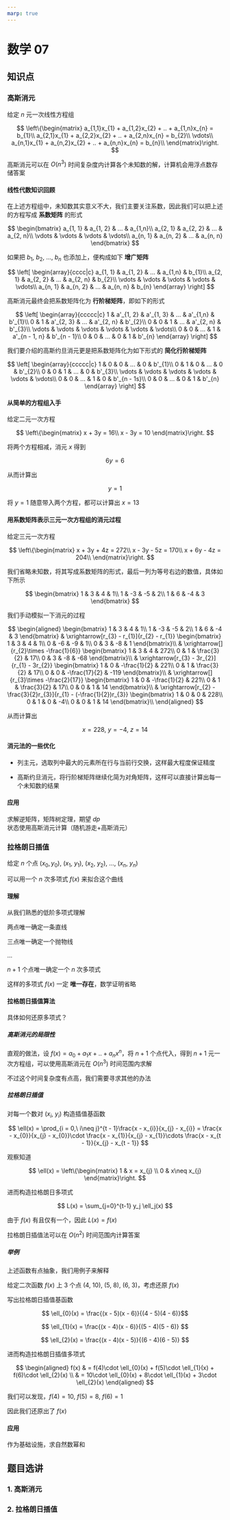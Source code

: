 ```yaml
---
marp: true
---
```


# 数学 07

## 知识点

### 高斯消元

给定 $n$ 元一次线性方程组

$$
\left\{\begin{matrix}
a_{1,1}x_{1} + a_{1,2}x_{2} + .. + a_{1,n}x_{n} = b_{1}\\
a_{2,1}x_{1} + a_{2,2}x_{2} + .. + a_{2,n}x_{n} = b_{2}\\
\vdots\\
a_{n,1}x_{1} + a_{n,2}x_{2} + .. + a_{n,n}x_{n} = b_{n}\\
\end{matrix}\right.
$$

高斯消元可以在 $O(n^3)$ 时间复杂度内计算各个未知数的解，计算机会用浮点数存储答案

#### 线性代数知识回顾

在上述方程组中，未知数其实意义不大，我们主要关注系数，因此我们可以把上述的方程写成 **系数矩阵** 的形式

$$
\begin{bmatrix}
a_{1, 1} & a_{1, 2} & ... & a_{1,n}\\
a_{2, 1} & a_{2, 2} & ... & a_{2, n}\\
\vdots & \vdots & \vdots & \vdots\\
a_{n, 1} & a_{n, 2} & ... & a_{n, n}
\end{bmatrix}
$$

如果把 $b_{1},\ b_{2},\ ...,\ b_{n}$ 也添加上，便构成如下 **增广矩阵**

$$
\left[ \begin{array}{cccc|c}
a_{1, 1} & a_{1, 2} & ... & a_{1,n} & b_{1}\\
a_{2, 1} & a_{2, 2} & ... & a_{2, n} & b_{2}\\
\vdots & \vdots & \vdots & \vdots & \vdots\\
a_{n, 1} & a_{n, 2} & ... & a_{n, n} & b_{n}
\end{array} \right]
$$

高斯消元最终会把系数矩阵化为 **行阶梯矩阵**，即如下的形式

$$
\left[ \begin{array}{ccccc|c}
1 & a'_{1, 2} & a'_{1, 3} & ... & a'_{1,n} & b'_{1}\\
0 & 1 & a'_{2, 3} & ... & a'_{2, n} & b'_{2}\\
0 & 0 & 1 & ... & a'_{2, n} & b'_{3}\\
\vdots & \vdots & \vdots & \vdots & \vdots & \vdots\\
0 & 0 & ... & 1 & a'_{n - 1, n} & b'_{n - 1}\\
0 & 0 & ... & 0 & 1 & b'_{n}
\end{array} \right]
$$

我们要介绍的高斯约旦消元更是把系数矩阵化为如下形式的 **简化行阶梯矩阵**

$$
\left[ \begin{array}{ccccc|c}
1 & 0 & 0 & ... & 0 & b'_{1}\\
0 & 1 & 0 & ... & 0 & b'_{2}\\
0 & 0 & 1 & ... & 0 & b'_{3}\\
\vdots & \vdots & \vdots & \vdots & \vdots & \vdots\\
0 & 0 & ... & 1 & 0 & b'_{n - 1s}\\
0 & 0 & ... & 0 & 1 & b'_{n}
\end{array} \right]
$$


#### 从简单的方程组入手

给定二元一次方程

$$
\left\{\begin{matrix}
x + 3y = 16\\
x - 3y = 10
\end{matrix}\right.
$$

将两个方程相减，消元 $x$ 得到

$$
6y = 6
$$

从而计算出

$$
y = 1
$$

将 $y = 1$ 随意带入两个方程，都可以计算出 $x = 13$

#### 用系数矩阵表示三元一次方程组的消元过程
给定三元一次方程

$$
\left\{\begin{matrix}
x + 3y + 4z = 272\\
x - 3y - 5z = 170\\
x + 6y - 4z = 204\\
\end{matrix}\right.
$$

我们省略未知数，将其写成系数矩阵的形式，最后一列为等号右边的数值，具体如下所示

$$
\begin{bmatrix}
1 & 3 & 4 & 1\\
1 & -3 & -5 & 2\\
1 & 6 & -4 & 3
\end{bmatrix}
$$

我们手动模拟一下消元的过程

$$
\begin{aligned}
\begin{bmatrix}
1 & 3 & 4 & 1\\
1 & -3 & -5 & 2\\
1 & 6 & -4 & 3
\end{bmatrix}
& \xrightarrow[r_{3} - r_{1}]{r_{2} - r_{1}}
\begin{bmatrix}
1 & 3 & 4 & 1\\
0 & -6 & -9 & 1\\
0 & 3 & -8 & 1
\end{bmatrix}\\
& \xrightarrow[]{r_{2}\times -\frac{1}{6}}
\begin{bmatrix}
1 & 3 & 4 & 272\\
0 & 1 & \frac{3}{2} & 17\\
0 & 3 & -8 & -68
\end{bmatrix}\\
& \xrightarrow[r_{3} - 3r_{2}]{r_{1} - 3r_{2}}
\begin{bmatrix}
1 & 0 & -\frac{1}{2} & 221\\
0 & 1 & \frac{3}{2} & 17\\
0 & 0 & -\frac{17}{2} & -119
\end{bmatrix}\\
& \xrightarrow[]{r_{3}\times -\frac{2}{17}}
\begin{bmatrix}
1 & 0 & -\frac{1}{2} & 221\\
0 & 1 & \frac{3}{2} & 17\\
0 & 0 & 1 & 14
\end{bmatrix}\\
& \xrightarrow[r_{2} - \frac{3}{2}r_{3}]{r_{1} - (-\frac{1}{2})r_{3}}
\begin{bmatrix}
1 & 0 & 0 & 228\\
0 & 1 & 0 & -4\\
0 & 0 & 1 & 14
\end{bmatrix}\\
\end{aligned}
$$

从而计算出

$$
x = 228,\ y = -4,\ z = 14
$$

#### 消元法的一些优化

- 列主元，选取列中最大的元素所在行与当前行交换，这样最大程度保证精度

- 高斯约旦消元，将行阶梯矩阵继续化简为对角矩阵，这样可以直接计算出每一个未知数的结果

#### 应用

求解逆矩阵，矩阵树定理，期望 $dp$ 状态使用高斯消元计算（随机游走+高斯消元）

### 拉格朗日插值

给定 $n$ 个点 $(x_{0}, y_{0}),\ (x_{1},\ y_{1}),\ (x_{2},\ y_{2}),\ ...,\ (x_{n},\ y_{n})$

可以用一个 $n$ 次多项式 $f(x)$ 来拟合这个曲线

#### 理解

从我们熟悉的低阶多项式理解

两点唯一确定一条直线

三点唯一确定一个抛物线

...

$n + 1$ 个点唯一确定一个 $n$ 次多项式

这样的多项式 $f(x)$ 一定 **唯一存在**，数学证明省略

#### 拉格朗日插值算法

具体如何还原多项式？

##### 高斯消元的局限性

直观的做法，设 $f(x) = a_{0} + a_{1}x + .. + a_{n}x^{n}$，将 $n + 1$ 个点代入，得到 $n + 1$ 元一次方程组，可以使用高斯消元在 $O(n^3)$ 时间范围内求解

不过这个时间复杂度有点高，我们需要寻求其他的办法

##### 拉格朗日插值

对每一个数对 $(x_{i},\ y_{i})$ 构造插值基函数

$$
\ell(x) = \prod_{i = 0,\ i\neq j}^{t - 1}\frac{x - x_{i}}{x_{j} - x_{i}} = \frac{x - x_{0}}{x_{j} - x_{0}}\cdot \frac{x - x_{1}}{x_{j} - x_{1}}\cdots \frac{x - x_{t - 1}}{x_{j} - x_{t - 1}}
$$

观察知道

$$
\ell(x) = \left\{\begin{matrix}
1 & x = x_{j} \\ 
0 & x\neq x_{j} 
\end{matrix}\right.
$$

进而构造拉格朗日多项式

$$
L(x) = \sum_{j=0}^{t-1} y_j \ell_j(x)
$$

由于 $f(x)$ 有且仅有一个，因此 $L(x) = f(x)$

拉格朗日插值法可以在 $O(n^2)$ 时间范围内计算答案

##### 举例

上述函数有点抽象，我们用例子来解释

给定二次函数 $f(x)$ 上 $3$ 个点 $(4,\ 10),\ (5,\ 8),\ (6,\ 3)$，考虑还原 $f(x)$

写出拉格朗日插值基函数

$$
\ell_{0}(x) = \frac{(x - 5)(x - 6)}{(4 - 5)(4 - 6)}$$

$$
\ell_{1}(x) = \frac{(x - 4)(x - 6)}{(5 - 4)(5 - 6)}
$$

$$
\ell_{2}(x) = \frac{(x - 4)(x - 5)}{(6 - 4)(6 - 5)}
$$

进而构造拉格朗日插值多项式

$$
\begin{aligned}
f(x) & = f(4)\cdot \ell_{0}(x) + f(5)\cdot \ell_{1}(x) + f(6)\cdot \ell_{2}(x) \\
& = 10\cdot \ell_{0}(x) + 8\cdot \ell_{1}(x) + 3\cdot \ell_{2}(x)
\end{aligned}
$$

我们可以发现，$f(4) = 10,\ f(5) = 8,\ f(6) = 1$

因此我们还原出了 $f(x)$

#### 应用

作为基础设施，求自然数幂和

## 题目选讲

### 1. 高斯消元

### 2. 拉格朗日插值

